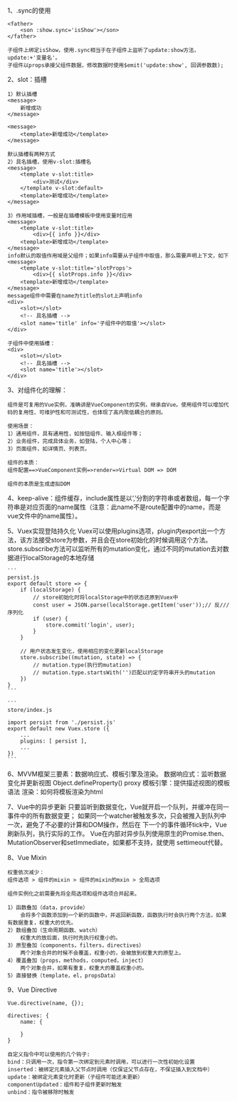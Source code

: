 1、.sync的使用

    <father>
        <son :show.sync='isShow'></son>
    </father>
    
    子组件上绑定isShow，使用.sync相当于在子组件上监听了update:show方法，update:+'变量名'。
    子组件以props承接父组件数据，修改数据时使用$emit('update:show', 回调参数数);
2、slot：插槽

    1）默认插槽
    <message>
        新增成功    
    </message>

    <message>
        <template>新增成功</template>
    </message>

    默认插槽有两种方式
    2）具名插槽，使用v-slot:插槽名
    <message>
        <template v-slot:title>
            <div>测试</div>
        </template v-slot:default>
        <template>新增成功</template>
    </message>

    3）作用域插槽，一般是在插槽模板中使用变量时应用
    <message>
        <template v-slot:title>
            <div>{{ info }}</div>
        <template>新增成功</template>
    </message>
    info默认的取值作用域是父组件；如果info需要从子组件中取值，那么需要声明上下文，如下
    <message>
        <template v-slot:title='slotProps'>
            <div>{{ slotProps.info }}</div>
        <template>新增成功</template>
    </message>
    message组件中需要在name为title的slot上声明info
    <div>
        <slot></slot>
        <!-- 具名插槽 -->
        <slot name='title' info='子组件中的取值'></slot>
    </div>

    子组件中使用插槽：
    <div>
        <slot></slot>
        <!-- 具名插槽 -->
        <slot name='title'></slot>
    </div>

3、对组件化的理解：

    组件是可复用的Vue实例，准确讲是VueComponent的实例，继承自Vue。使用组件可以增加代码的复用性、可维护性和可测试性，也体现了高内聚低耦合的原则。

    使用场景：
    1）通用组件，具有通用性，如按钮组件、输入框组件等；
    2）业务组件，完成具体业务，如登陆，个人中心等；
    3）页面组件，如详情页、列表页。

    组件的本质：
    组件配置==>VueComponent实例=>render=>Virtual DOM => DOM
    
    组件的本质是生成虚拟DOM

4、keep-alive：组件缓存，include属性是以‘,’分割的字符串或者数组，每一个字符串是对应页面的name属性（注意：此name不是route配置中的name，而是vue文件中的name属性）。

5、Vuex实现登陆持久化
    Vuex可以使用plugins选项，plugin内export出一个方法，该方法接受store为参数，并且会在store初始化的时候调用这个方法。
    store.subscribe方法可以监听所有的mutation变化，通过不同的mutation去对数据进行localStorage的本地存储

    ```
    persist.js
    export default store => {
        if (localStorage) {
            // store初始化时将localStorage中的状态还原到Vuex中
            const user = JSON.parse(localStorage.getItem('user'));// 反///序列化
            if (user) {
                store.commit('login', user);
            }
        }

        // 用户状态发生变化，使用相应的变化更新localStorage
        store.subscribe((mutation, state) => {
            // mutation.type(执行的mutation)
            // mutation.type.startsWith('')匹配以约定字符串开头的mutation
        })
    }
    ```

    ```
    store/index.js

    import persist from './persist.js'
    export default new Vuex.store ({
        ...
        plugins: [ persist ],
        ...
    })
    ```

6、MVVM框架三要素：数据响应式、模板引擎及渲染。
    数据响应式：监听数据变化并更新视图
        Object.defineProperty()
        proxy
    模板引擎：提供描述视图的模板语法
    渲染：如何将模板渲染为html

7、Vue中的异步更新
    只要监听到数据变化，Vue就开启一个队列，并缓冲在同一事件中的所有数据变更；
    如果同一个watcher被触发多次，只会被推入到队列中一次，避免了不必要的计算和DOM操作，然后在
    下一个的事件循环tick中，Vue刷新队列，执行实际的工作。
    Vue在内部对异步队列使用原生的Promise.then、MutationObserver和setImmediate，如果都不支持，就使用
    settimeout代替。

8、Vue Mixin

    权重依次减少：
    组件选项 > 组件的mixin > 组件的mixin的mxin > 全局选项
    
    组件实例化之前需要先将全局选项和组件选项合并起来。

    1）函数叠加（data，provide）
        会将多个函数添加到一个新的函数中，并返回新函数，函数执行时会执行两个方法，如果有数据重复，权重大的优先。
    2）数组叠加（生命周期函数、watch）
        权重大的放后面，执行时先执行权重小的。
    3）原型叠加（components，filters，directives）
        两个对象合并的时候不会覆盖，权重小的，会被放到权重大的原型上。
    4）覆盖叠加（props，methods，computed，inject）
        两个对象合并，如果有重复，权重大的覆盖权重小的。
    5）直接替换（template，el，propsData）

9、Vue Directive
```
Vue.directive(name, {});

directives: {
    name: {

    }
}

自定义指令中可以使用的几个钩子:
bind：只调用一次，指令第一次绑定到元素时调用，可以进行一次性初始化设置
inserted：被绑定元素插入父节点时调用（仅保证父节点存在，不保证插入到文档中）
update：被绑定元素变化时更新（子组件可能还未更新）
componentUpdated：组件和子组件更新时触发
unbind：指令被移除时触发
```
